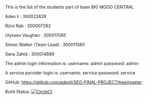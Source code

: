 This is the list of the students part of team BIG MOOD CENTRAL 

Aden li : 300022628

Rizvi Rab : 300007282

Ulysses Vaughan : 300017065

Simon Walker (Team Lead) : 300011580

Sana Zahid : 300014889

The admin login information is: 
username: admin 
password: admin

A service porvider login is: 
username: service 
password: service

GitHub: https://github.com/adenli/SEG-FINAL-PROJECT/tree/master

Build Status:
[![CircleCI](https://circleci.com/gh/adenli/SEG-FINAL-PROJECT.svg?style=svg)](https://circleci.com/gh/adenli/SEG-FINAL-PROJECT)
